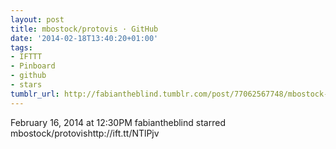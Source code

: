 ```yaml
---
layout: post
title: mbostock/protovis · GitHub
date: '2014-02-18T13:40:20+01:00'
tags:
- IFTTT
- Pinboard
- github
- stars
tumblr_url: http://fabiantheblind.tumblr.com/post/77062567748/mbostock-protovis-github
---
```

February 16, 2014 at 12:30PM
fabiantheblind starred mbostock/protovishttp://ift.tt/NTlPjv
